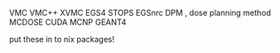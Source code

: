 VMC
VMC++
XVMC
EGS4
STOPS
EGSnrc
DPM , dose planning method
MCDOSE
CUDA
MCNP
GEANT4

put these in to nix packages!

